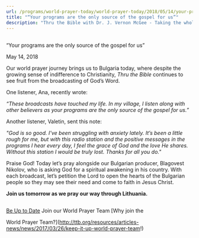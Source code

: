 ```yaml
---
url: /programs/world-prayer-today/world-prayer-today/2018/05/14/your-programs-are-the-only-source-of-the-gospel-for-us
title: "“Your programs are the only source of the gospel for us”"
description: "Thru the Bible with Dr. J. Vernon McGee - Taking the whole Word to the whole world"
---
```







## 
 “Your programs are the only source of the gospel for us”


May 14, 2018




Our world prayer journey brings us to Bulgaria today, where despite the growing sense of indifference to Christianity, *Thru the Bible* continues to see fruit from the broadcasting of God’s Word. 


One listener, Ana, recently wrote:


*“These broadcasts have touched my life. In my village, I listen along with other believers as your programs are the only source of the gospel for us.”* 


Another listener, Valetin, sent this note:


*"God is so good. I've been struggling with anxiety lately. It’s been a little rough for me, but with this radio station and the positive messages in the programs I hear every day, I feel the grace of God and the love He shares. Without this station I would be truly lost. Thanks for all you do."* 


Praise God! Today let’s pray alongside our Bulgarian producer, Blagovest Nikolov, who is asking God for a spiritual awakening in his country. With each broadcast, let’s petition the Lord to open the hearts of the Bulgarian people so they may see their need and come to faith in Jesus Christ.


**Join us tomorrow as we pray our way through Lithuania.**







## 




[Be Up to Date](http://feeds.feedburner.com/WorldPrayerToday "World Prayer Today RSS Feed")
Join our World Prayer Team
[Why join the  

World Prayer Team?](http://ttb.org/resources/articles-news/news/2017/03/26/keep-it-up-world-prayer-team!)




